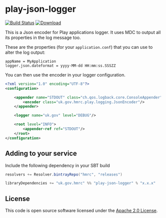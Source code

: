 play-json-logger
================

[![Build Status](https://travis-ci.org/hmrc/play-json-logger.svg)](https://travis-ci.org/hmrc/play-json-logger) [ ![Download](https://api.bintray.com/packages/hmrc/releases/play-json-logger/images/download.svg) ](https://bintray.com/hmrc/releases/play-json-logger/_latestVersion)

This is a Json encoder for Play applications logger. It uses MDC to output all its properties in the log message too.

These are the properties (for your `application.conf`) that you can use to alter the log output:

```
appName = MyApplication
logger.json.dateformat = yyyy-MM-dd HH:mm:ss.SSSZZ
```

You can then use the encoder in your logger configuration.

```xml
<?xml version="1.0" encoding="UTF-8"?>
<configuration>

    <appender name="STDOUT" class="ch.qos.logback.core.ConsoleAppender">
        <encoder class="uk.gov.hmrc.play.logging.JsonEncoder"/>
    </appender>

    <logger name="uk.gov" level="DEBUG"/>

    <root level="INFO">
        <appender-ref ref="STDOUT"/>
    </root>
</configuration>
```


## Adding to your service

Include the following dependency in your SBT build

```scala
resolvers += Resolver.bintrayRepo("hmrc", "releases")

libraryDependencies += "uk.gov.hmrc" %% "play-json-logger" % "x.x.x"
```

## License ##
 
This code is open source software licensed under the [Apache 2.0 License]("http://www.apache.org/licenses/LICENSE-2.0.html").
